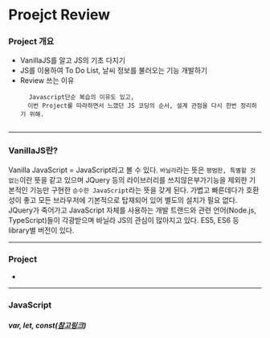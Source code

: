 # Proejct Review

### Project 개요
- VanillaJS를 알고 JS의 기초 다지기
- JS를 이용하여 To Do List, 날씨 정보를 불러오는 기능 개발하기
- Review 쓰는 이유
  <pre>
  	<code>Javascript단순 복습의 이유도 있고, 
  	이번 Project를 따라하면서 느꼈던 JS 코딩의 순서, 설계 관점을 다시 한번 정리하기 위해.
  	</code>
  </pre>

---

### VanillaJS란?
Vanilla JavaScript = JavaScript라고 볼 수 있다.
`바닐라`라는 뜻은 `평범한, 특별할 것 없는`이란 뜻을 같고 있으며 JQuery 등의 라이브러리를 쓰지않은부가기능을 제외한 기본적인 기능만 구현한 `순수한 JavaScript`라는 뜻을 갖게 된다.
가볍고 빠른데다가 호환성이 좋고 모든 브라우저에 기본적으로 탑재되어 있어 별도의 설치가 필요 없다.
JQuery가 죽어가고 JavaScript 자체를 사용하는 개발 트랜드와 관련 언어(Node.js, TypeScript)들이 각광받으며 바닐라 JS의 관심이 많아지고 있다.
ES5, ES6 등 library별 버전이 있다.

---

### Project

- 

---

### JavaScript

##### var, let, const([참고링크](https://gist.github.com/LeoHeo/7c2a2a6dbcf80becaaa1e61e90091e5d))
